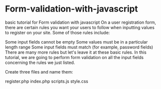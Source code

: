 # Form-validation-with-javascript
basic tutorial for Form validation with javascript 
On a user registration form, there are certain rules you want your users to follow when inputting values to register on your site. Some of those rules include:

Some input fields cannot be empty
Some values must be in a particular length range
Some input fields must match (for example, password fields)
There are many more rules but let's leave it at these basic rules. In this tutorial, we are going to perform form validation on all the input fields concerning the rules we just listed.

Create three files and name them:

register.php
index.php
scripts.js
style.css
